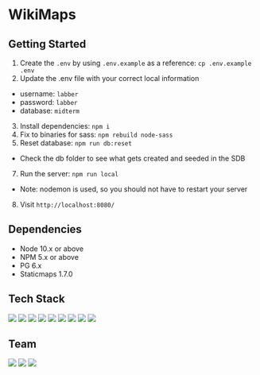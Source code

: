 WikiMaps
=========

## Getting Started

1. Create the `.env` by using `.env.example` as a reference: `cp .env.example .env`
2. Update the .env file with your correct local information 
  - username: `labber` 
  - password: `labber` 
  - database: `midterm`
3. Install dependencies: `npm i`
4. Fix to binaries for sass: `npm rebuild node-sass`
5. Reset database: `npm run db:reset`
  - Check the db folder to see what gets created and seeded in the SDB
7. Run the server: `npm run local`
  - Note: nodemon is used, so you should not have to restart your server
8. Visit `http://localhost:8080/`

## Dependencies

- Node 10.x or above
- NPM 5.x or above
- PG 6.x
- Staticmaps 1.7.0

## Tech Stack

![](https://img.shields.io/badge/Editor-VS%20Code-blue?style=flat-square&logo=visualstudiocode)
![](https://img.shields.io/badge/Communication-Discord-blue?style=flat-square&logo=discord)
![](https://img.shields.io/badge/Back%20End-NodeJs-blue?style=flat-square&logo=nodedotjs)
![](https://img.shields.io/badge/Back%20End-Express-blue?style=flat-square&logo=express)
![](https://img.shields.io/badge/Database-PostreSQL-blue?style=flat-square&logo=postgresql)
![](https://img.shields.io/badge/Language-Javascript-blue?style=flat-square&logo=javascript)
![](https://img.shields.io/badge/Language-HTML-blue?style=flat-square&logo=html5)
![](https://img.shields.io/badge/Language-SCSS-blue?style=flat-square&logo=sass) 
![](https://img.shields.io/badge/Library-jQuery-blue?style=flat-square&logo=jquery)

## Team

[<img src='https://img.shields.io/badge/Github-Zara-blue?style=flat-square&logo=github'>](https://github.com/ZaraAhKhan)
[<img src='https://img.shields.io/badge/Github-David-blue?style=flat-square&logo=github'>](https://github.com/d33zhou)
[<img src='https://img.shields.io/badge/Github-Chris-blue?style=flat-square&logo=github'>](https://github.com/chrislopesdev)
